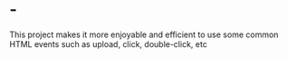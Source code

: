 # -
This project makes it more enjoyable and efficient to use some common HTML events such as upload, click, double-click, etc
